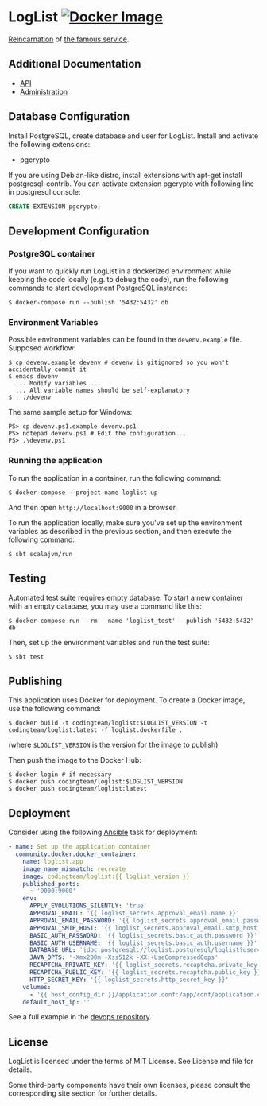 LogList [![Docker Image][badge.docker]][docker-hub]
=======

[Reincarnation][loglist] of [the famous service][loglist-original].

Additional Documentation
------------------------

- [API][docs-api]
- [Administration][docs-admin]

Database Configuration
----------------------

Install PostgreSQL, create database and user for LogList. Install and
activate the following extensions:

* pgcrypto

If you are using Debian-like distro, install extensions with apt-get install postgresql-contrib.
You can activate extension pgcrypto with following line in postgresql console:
```SQL
CREATE EXTENSION pgcrypto;
```

Development Configuration
-------------------------

### PostgreSQL container

If you want to quickly run LogList in a dockerized environment while keeping the
code locally (e.g. to debug the code), run the following commands to start
development PostgreSQL instance:

```console
$ docker-compose run --publish '5432:5432' db
```

### Environment Variables

Possible environment variables can be found in the `devenv.example`
file. Supposed workflow:

    $ cp devenv.example devenv # devenv is gitignored so you won't accidentally commit it
    $ emacs devenv
      ... Modify variables ...
      ... All variable names should be self-explanatory
    $ . ./devenv

The same sample setup for Windows:

    PS> cp devenv.ps1.example devenv.ps1
    PS> notepad devenv.ps1 # Edit the configuration...
    PS> .\devenv.ps1

### Running the application

To run the application in a container, run the following command:

```console
$ docker-compose --project-name loglist up
```

And then open `http://localhost:9000` in a browser.

To run the application locally, make sure you've set up the environment
variables as described in the previous section, and then execute the following
command:

```console
$ sbt scalajvm/run
```

Testing
-------

Automated test suite requires empty database. To start a new container with an
empty database, you may use a command like this:

```console
$ docker-compose run --rm --name 'loglist_test' --publish '5432:5432' db
```

Then, set up the environment variables and run the test suite:

```console
$ sbt test
```

Publishing
----------

This application uses Docker for deployment. To create a Docker image, use the
following command:

```console
$ docker build -t codingteam/loglist:$LOGLIST_VERSION -t codingteam/loglist:latest -f loglist.dockerfile .
```

(where `$LOGLIST_VERSION` is the version for the image to publish)

Then push the image to the Docker Hub:

```console
$ docker login # if necessary
$ docker push codingteam/loglist:$LOGLIST_VERSION
$ docker push codingteam/loglist:latest
```

Deployment
----------
Consider using the following [Ansible][ansible] task for deployment:
```yaml
- name: Set up the application container
  community.docker.docker_container:
    name: loglist.app
    image_name_mismatch: recreate
    image: codingteam/loglist:{{ loglist_version }}
    published_ports:
      - '9000:9000'
    env:
      APPLY_EVOLUTIONS_SILENTLY: 'true'
      APPROVAL_EMAIL: '{{ loglist_secrets.approval_email.name }}'
      APPROVAL_EMAIL_PASSWORD: '{{ loglist_secrets.approval_email.password }}'
      APPROVAL_SMTP_HOST: '{{ loglist_secrets.approval_email.smtp_host }}'
      BASIC_AUTH_PASSWORD: '{{ loglist_secrets.basic_auth.password }}'
      BASIC_AUTH_USERNAME: '{{ loglist_secrets.basic_auth.username }}'
      DATABASE_URL: 'jdbc:postgresql://loglist.postgresql/loglist?user=loglist&password={{ loglist_secrets.db_password }}'
      JAVA_OPTS: '-Xmx200m -Xss512k -XX:+UseCompressedOops'
      RECAPTCHA_PRIVATE_KEY: '{{ loglist_secrets.recaptcha.private_key }}'
      RECAPTCHA_PUBLIC_KEY: '{{ loglist_secrets.recaptcha.public_key }}'
      HTTP_SECRET_KEY: '{{ loglist_secrets.http_secret_key }}'
    volumes:
      - '{{ host_config_dir }}/application.conf:/app/conf/application.conf'
    default_host_ip: ''
```

See a full example in the [devops repository][devops].

License
-------

LogList is licensed under the terms of MIT License. See License.md file for
details.

Some third-party components have their own licenses, please consult the
corresponding site section for further details.

[ansible]: https://docs.ansible.com/
[badge.docker]: https://img.shields.io/docker/v/codingteam/loglist?sort=semver
[devops]: https://github.com/codingteam/devops/blob/HEAD/xmpp2/loglist.yml
[docker-hub]: https://hub.docker.com/r/codingteam/loglist
[docs-admin]: docs/Admin.md
[docs-api]: docs/API.md
[docs-loglist.env]: docs/loglist.env
[loglist-original]: http://loglist.ru/
[loglist]: https://www.loglist.xyz/
